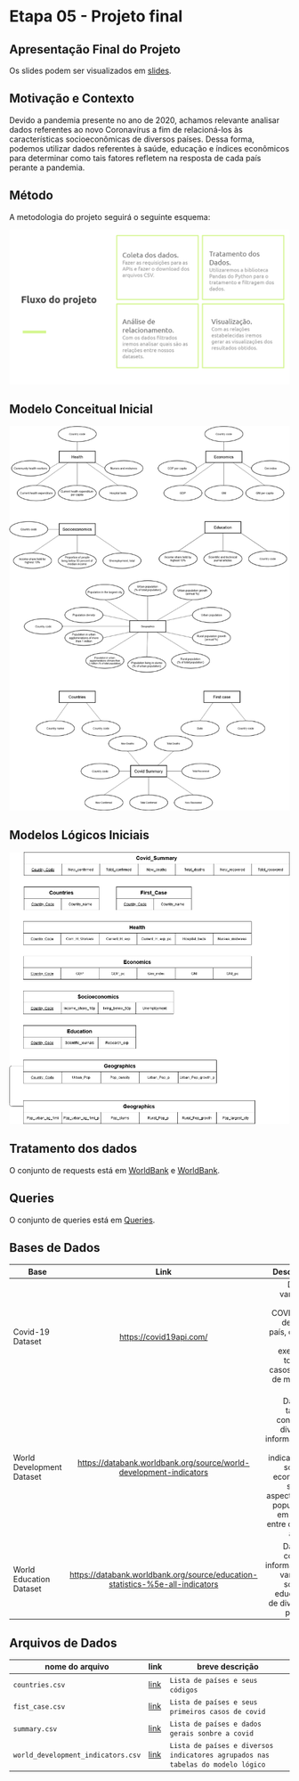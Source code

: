# Etapa 05 - Projeto final

## Apresentação Final do Projeto

Os slides podem ser visualizados em [slides](slides/MC356_Final.pdf).

## Motivação e Contexto

Devido a pandemia presente no ano de 2020, achamos relevante analisar dados referentes ao novo Coronavírus a fim de relacioná-los às características socioeconômicas de diversos países. Dessa forma, podemos utilizar dados referentes à saúde, educação e índices econômicos para determinar como tais fatores refletem na resposta de cada país perante a pandemia.

## Método

A metodologia do projeto seguirá o seguinte esquema:

![Metodologia](assets/Metodologia.png)

## Modelo Conceitual Inicial

![ModeloC](assets/Modelo-Conceitual.png)

## Modelos Lógicos Iniciais

![ModeloL](assets/Modelo-Logico.png)

## Tratamento dos dados

O conjunto de requests está em [WorldBank](notebooks/tratamento_dados_worldBank.ipynb) e [WorldBank](notebooks/insere_dados_worldBank_no_postgres.ipynb).

## Queries

O conjunto de queries está em [Queries](notebooks/WordBank_queries.ipynb).

## Bases de Dados

| Base   |  Link  |  Descrição |
|----------|:-------------:|------:|
| Covid-19 Dataset |  https://covid19api.com/ | Dados variados sobre COVID-19 de cada país, como, por exemplo, total de casos, total de mortes, etc. |
| World Development Dataset |    https://databank.worldbank.org/source/world-development-indicators   |  Dataset tabular contendo diversas informações e indicadores sobre a economia, saúde, aspectos da população em geral, entre outras áreas.  |
| World Education Dataset | https://databank.worldbank.org/source/education-statistics-%5e-all-indicators | Dataset contém informações variadas sobre a educação de diversos países. |


## Arquivos de Dados

nome do arquivo | link | breve descrição
----- | ----- | -----
`countries.csv` | [link](../stage04/data/countries.csv) | `Lista de países e seus códigos`
`fist_case.csv` | [link](../stage04/data/first_case.csv) | `Lista de países e seus primeiros casos de covid`
`summary.csv` | [link](../stage04/data/summary.csv) | `Lista de países e dados gerais sonbre a covid`
`world_development_indicators.csv` | [link](../stage04/data/world_development_indicators.csv) | `Lista de países e diversos indicatores agrupados nas tabelas do modelo lógico`
